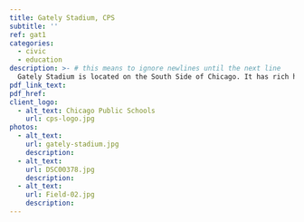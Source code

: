 ```yaml
---
title: Gately Stadium, CPS
subtitle: ''
ref: gat1
categories:
  - civic
  - education
description: >- # this means to ignore newlines until the next line
  Gately Stadium is located on the South Side of Chicago. It has rich history hosting high school football games for some of the most prominent teams in the city. Aside from high school football, Gately has been home to a diverse range of sports and was notably part of the venue for the 1959 Pan Am Games.  Waechter Architects was the Architect of Record for the total renovation which began in June of 2011. The renovation includes a new field, press box, coach’s box, grandstand renovation/ restoration, building restoration, and window replacement.
pdf_link_text:
pdf_href:
client_logo:
  - alt_text: Chicago Public Schools
    url: cps-logo.jpg
photos:
  - alt_text:
    url: gately-stadium.jpg
    description:
  - alt_text:
    url: DSC00378.jpg
    description:
  - alt_text:
    url: Field-02.jpg
    description:
---
```

